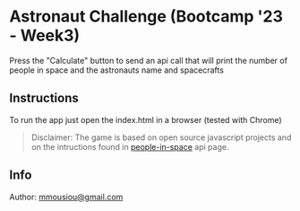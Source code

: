 # Astronaut Challenge (Bootcamp '23 - Week3)

Press the "Calculate" button to send an api call that will print the number of people in space and the astronauts name and spacecrafts

## Instructions 
To run the app just open the index.html in a browser (tested with Chrome)

>Disclaimer: The game is based on open source javascript projects and on the intructions found in [people-in-space](http://open-notify.org/Open-Notify-API/People-In-Space/) api page.

## Info
Author: mmousiou@gmail.com
